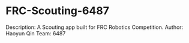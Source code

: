 # FRC-Scouting-6487

Description: A Scouting app built for FRC Robotics Competition.
Author: Haoyun Qin
Team: 6487
